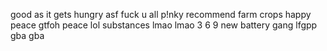 good as it gets
hungry asf
fuck u all
p!nky
recommend
farm crops
happy
peace
gtfoh
peace
lol
substances
lmao
lmao
3 6
9
new battery
gang
lfgpp
gba
gba
